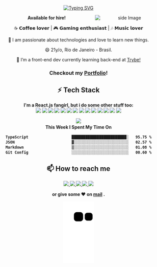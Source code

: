 <p align="center">
 <a href="https://git.io/typing-svg"><img src="https://readme-typing-svg.demolab.com?font=Fira+Code&weight=600&pause=1000&color=BF2CF7&center=true&vCenter=true&width=435&height=47&lines=%3CMariana+Werneck+%2F%3E" alt="Typing SVG" /></a>
</p>

<div align="center">
 <div>
     <img src="https://github.com/sciencepal/sciencepal/blob/master/assets/life_balance.gif" alt="side Image" align="right" width="200" height="auto" />
 </div>
 <div>
  <b>Available for hire!</b>
  <br>
  
  ☕️ 𝗖𝗼𝗳𝗳𝗲𝗲 𝗹𝗼𝘃𝗲𝗿 | 🎮 𝗚𝗮𝗺𝗶𝗻𝗴 𝗲𝗻𝘁𝗵𝘂𝘀𝗶𝗮𝘀𝘁 | 🎶 𝗠𝘂𝘀𝗶𝗰 𝗹𝗼𝘃𝗲𝗿
  <br>
  
  🔭  I am passionate about technologies and love to learn new things.
  <br>
  
  😄  21y/o, Rio de Janeiro - Brasil.
  <br>
  
  🌱  I’m a front-end dev currently learning back-end at <a href="https://betrybe.com">Trybe!</a>
  <br>
 </div>
</div>

<h3 align="center">Checkout my <a href="https://mariyzx-portfolio.vercel.app/">Portfolio</a>!</h3>

<h2 align="center">⚡ Tech Stack</h2>

<div align="center">
 <b>I'm a React.js fangirl, but i do some other stuff too:<b>
  <br>

 <img src="https://img.shields.io/badge/JavaScript-F7DF1E?style=for-the-badge&logo=javascript&logoColor=black">
 <img src="https://img.shields.io/badge/git%20-%23F05033.svg?&style=for-the-badge&logo=git&logoColor=white">
 <img src="https://img.shields.io/badge/github%20-%23121011.svg?&style=for-the-badge&logo=github&logoColor=white">
 <img src="https://img.shields.io/badge/HTML5-E34F26?style=for-the-badge&logo=html5&logoColor=white">
 <img src="https://img.shields.io/badge/CSS3-1572B6?style=for-the-badge&logo=css3&logoColor=white">
 <img src="https://img.shields.io/badge/-ReactJs-61DAFB?logo=react&logoColor=white&style=for-the-badge">
 <img src="https://img.shields.io/badge/Redux-593D88?style=for-the-badge&logo=redux&logoColor=white">
 <img src="https://img.shields.io/badge/styled--components-DB7093?style=for-the-badge&logo=styled-components&logoColor=white">
 <img src="https://img.shields.io/badge/Jest-323330?style=for-the-badge&logo=Jest&logoColor=white">
 <img src="https://img.shields.io/badge/testing%20library-323330?style=for-the-badge&logo=testing-library&logoColor=red">
 <img src="https://img.shields.io/badge/Bootstrap-563D7C?style=for-the-badge&logo=bootstrap&logoColor=white">
 <img src="https://img.shields.io/badge/typescript-%23007ACC.svg?style=for-the-badge&logo=typescript&logoColor=white">
 <img src="https://img.shields.io/badge/docker-%230db7ed.svg?style=for-the-badge&logo=docker&logoColor=white">
 <img src="https://img.shields.io/badge/mysql-%2300f.svg?style=for-the-badge&logo=mysql&logoColor=white">
</div>

<div align="center">
 <p></p>
 <a href="https://github.com/mariyzx">

 <img height="180em" src="https://github-readme-stats.vercel.app/api/top-langs/?username=mariyzx&hide=html&hide_title=false&hide_border=true&layout=compact&langs_count=6&exclude_repo=comp426,Redventures-Movie-Quotes&text_color=000&icon_color=fff&bg_color=0,52fa5a,4dfcff,c64dff&theme=graywhite" />
 </a>
 <br>
This Week I Spent My Time On
   
 <!--START_SECTION:waka-->

```text
TypeScript                   ████████████████████████░   95.75 %
JSON                         ▓░░░░░░░░░░░░░░░░░░░░░░░░   02.57 %
Markdown                     ▒░░░░░░░░░░░░░░░░░░░░░░░░   01.08 %
Git Config                   ░░░░░░░░░░░░░░░░░░░░░░░░░   00.60 %
```

<!--END_SECTION:waka-->
</div>

 
 <div align="center">
  <h2>📫 How to reach me</h2>
  <a href="https://www.linkedin.com/in/marinhomariana8/">
   <img src="https://img.icons8.com/color/48/000000/linkedin.png" width="3.5%"/>
  </a>
  <a href="https://t.me/mariyzx">
   <img src="https://img.icons8.com/color/512/telegram-app.png" width="3.5%">
  </a>
  <a href="https://steamcommunity.com/id/slyhogx/">
   <img src="https://upload.wikimedia.org/wikipedia/commons/8/83/Steam_icon_logo.svg" width="3.2%"/>
  </a>
  <a href="https://discordapp.com/users/266350579880689664">
   <img src="https://github.com/sciencepal/sciencepal/blob/master/assets/discord-round.svg" width="3.5%"/>
  </a>
  <a href="https://www.instagram.com/slyhogx/">
   <img src="https://img.icons8.com/fluent/48/000000/instagram-new.png" width="3.5%"/>
  </a>
 
 or give some ♥ on [mail](mailto:marinhomariana8@gmail.com) .
</div>

<div align="center">

 ![Snake animation](https://github.com/mariyzx/mariyzx/blob/output/github-contribution-grid-snake.svg)
 
</div>
